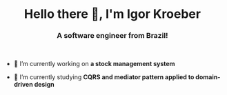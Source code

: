 <h1 align="center">Hello there 👋, I'm Igor Kroeber</h1>
<h3 align="center">A software engineer from Brazil!</h3>

<br/>

- 🔭 I’m currently working on **a stock management system**

- 🌱 I’m currently studying **CQRS and mediator pattern applied to domain-driven design**

<br/>

